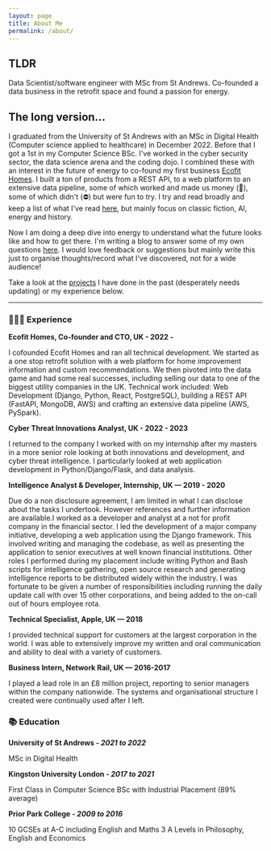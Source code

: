 ```yaml
---
layout: page
title: About Me
permalink: /about/
---
```

<h2>TLDR</h2>
<p>Data Scientist/software engineer with MSc from St Andrews. Co-founded a data business in the retrofit space and found a passion for energy.</p>
<h2>The long version... </h2>
<p>I graduated from the University of St Andrews with an MSc in Digital Health (Computer science applied to healthcare) in December 2022. Before that I got a 1st in my Computer Science BSc. I've worked in the cyber security sector, the data science arena and the coding dojo. I combined these with an interest in the future of energy to co-found my first business <a href="www.ecofithomes.com">Ecofit Homes</a>. I built a ton of products from a REST API, to a web platform to an extensive data pipeline, some of which worked and made us money (🎉), some of which didn't (⛔️) but were fun to try. I try and read broadly and keep a list of what I've read <a href="/books">here</a>, but mainly focus on classic fiction, AI, energy and history.</p>

<p>Now I am doing a deep dive into energy to understand what the future looks like and how to get there. I'm writing a blog to answer some of my own questions <a href="/blog/">here</a>. I would love feedback or suggestions but mainly write this just to organise thoughts/record what I've discovered, not for a wide audience!</p>

<p>Take a look at the <a href="/projects/">projects</a> I have done in the past (desperately needs updating) or my experience below.</p>
<hr>

<h3>👨🏼‍💻 Experience</h3>

<strong> Ecofit Homes, Co-founder and CTO, UK - 2022 - </strong>

I cofounded Ecofit Homes and ran all technical development. We started as a one stop retrofit solution with a web platform for home improvement information and custom recommendations. We then pivoted into the data game and had some real successes, including selling our data to one of the biggest utility companies in the UK. Technical work included: Web Development (Django, Python, React, PostgreSQL), building a REST API (FastAPI, MongoDB, AWS) and crafting an extensive data pipeline (AWS, PySpark).

<strong> Cyber Threat Innovations Analyst, UK - 2022 - 2023</strong>

I returned to the company I worked with on my internship after my masters in a more senior role looking at both innovations and development, and cyber threat intelligence. I particularly looked at web application development in Python/Django/Flask, and data analysis.


<strong>Intelligence Analyst & Developer, Internship, UK — 2019 - 2020 </strong>

Due do a non disclosure agreement, I am limited in what I can disclose about the tasks I undertook. However references and
further information are available.I worked as a developer and analyst at a not for profit company in the financial sector. I led the
development of a major company initiative, developing a web application using the Django framework. This involved writing and
managing the codebase, as well as presenting the application to senior executives at well known financial institutions. Other roles I
performed during my placement include writing Python and Bash scripts for intelligence gathering, open source research and
generating intelligence reports to be distributed widely within the industry. I was fortunate to be given a number of responsibilities
including running the daily update call with over 15 other corporations, and being added to the on-call out of hours employee rota.

<strong>Technical Specialist, Apple, UK — 2018 </strong>

I provided technical support for customers at the largest corporation in the world. I was able to extensively improve my written and
oral communication and ability to deal with a variety of customers.

<strong>Business Intern, Network Rail, UK — 2016-2017</strong>

I played a lead role in an £8 million project, reporting to senior managers within the company nationwide. The systems and
organisational structure I created were continually used after I left.


<h3>📚 Education</h3>

<strong>University of St Andrews - <i>2021 to 2022</i></strong>

MSc in Digital Health

<strong>Kingston University London - <i>2017 to 2021</i></strong>

First Class in Computer Science BSc with Industrial Placement (89% average)

<strong>Prior Park College - <i>2009 to 2016</i></strong>

10 GCSEs at A-C including English and Maths
3 A Levels in Philosophy, English and Economics 
